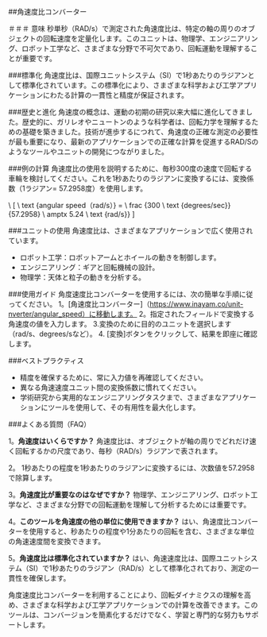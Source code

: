 ##角速度比コンバーター

＃＃＃ 意味
秒単秒（RAD/s）で測定された角速度比は、特定の軸の周りのオブジェクトの回転速度を定量化します。このユニットは、物理学、エンジニアリング、ロボット工学など、さまざまな分野で不可欠であり、回転運動を理解することが重要です。

###標準化
角速度比は、国際ユニットシステム（SI）で1秒あたりのラジアンとして標準化されています。この標準化により、さまざまな科学および工学アプリケーションにわたる計算の一貫性と精度が保証されます。

###歴史と進化
角速度の概念は、運動の初期の研究以来大幅に進化してきました。歴史的に、ガリレオやニュートンのような科学者は、回転力学を理解するための基礎を築きました。技術が進歩するにつれて、角速度の正確な測定の必要性が最も重要になり、最新のアプリケーションでの正確な計算を促進するRAD/Sのようなツールやユニットの開発につながりました。

###例の計算
角速度比の使用を説明するために、毎秒300度の速度で回転する車輪を検討してください。これを1秒あたりのラジアンに変換するには、変換係数（1ラジアン= 57.2958度）を使用します。

\ [
\ text {angular speed（rad/s）} = \ frac {300 \ text {degrees/sec}} {57.2958} \ amptx 5.24 \ text {rad/s}}
\]

###ユニットの使用
角速度比は、さまざまなアプリケーションで広く使用されています。
- ロボット工学：ロボットアームとホイールの動きを制御します。
- エンジニアリング：ギアと回転機械の設計。
- 物理学：天体と粒子の動きを分析する。

###使用ガイド
角度速度比コンバーターを使用するには、次の簡単な手順に従ってください。
1。[角速度比コンバーター]（https://www.inayam.co/unit-nverter/angular_speed）に移動します。
2。指定されたフィールドで変換する角速度の値を入力します。
3.変換のために目的のユニットを選択します（rad/s、degrees/sなど）。
4. [変換]ボタンをクリックして、結果を即座に確認します。

###ベストプラクティス
- 精度を確保するために、常に入力値を再確認してください。
- 異なる角速速度ユニット間の変換係数に慣れてください。
- 学術研究から実用的なエンジニアリングタスクまで、さまざまなアプリケーションにツールを使用して、その有用性を最大化します。

###よくある質問（FAQ）

1。**角速度はいくらですか？**
角速度比は、オブジェクトが軸の周りでどれだけ速く回転するかの尺度であり、毎秒（RAD/s）ラジアンで表されます。

2。
1秒あたりの程度を1秒あたりのラジアンに変換するには、次数値を57.2958で除算します。

3。**角速度比が重要なのはなぜですか？**
物理学、エンジニアリング、ロボット工学など、さまざまな分野での回転運動を理解して分析するためには重要です。

4。**このツールを角速度の他の単位に使用できますか？**
はい、角速度比コンバーターを使用すると、秒あたりの程度や1分あたりの回転を含む、さまざまな単位の角速速度間を変換できます。

5。**角速度比は標準化されていますか？**
はい、角速速度比は、国際ユニットシステム（SI）で1秒あたりのラジアン（RAD/s）として標準化されており、測定の一貫性を確保します。

角度速度比コンバーターを利用することにより、回転ダイナミクスの理解を高め、さまざまな科学および工学アプリケーションでの計算を改善できます。このツールは、コンバージョンを簡素化するだけでなく、学習と専門的な努力もサポートします。